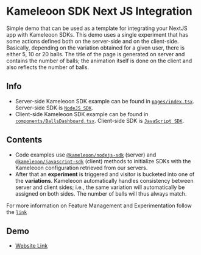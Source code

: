 # Kameleoon SDK Next JS Integration

Simple demo that can be used as a template for integrating your NextJS app with Kameleoon SDKs. This demo uses a single experiment that has some actions defined both on the server-side and on the client-side. Basically, depending on the variation obtained for a given user, there is either 5, 10 or 20 balls. The title of the page is generated on server and contains the number of balls; the animation itself is done on the client and also reflects the number of balls.

## Info

- Server-side Kameleoon SDK example can be found in [`pages/index.tsx`](https://github.com/Slava-Inyu/bouncing-ball-next/blob/master/pages/index.tsx). Server-side SDK is [`NodeJS SDK`](https://developers.kameleoon.com/feature-management-and-experimentation/web-sdks/nodejs-sdk).
- Client-side Kameleoon SDK example can be found in [`components/BallsDashboard.tsx`](https://github.com/Slava-Inyu/bouncing-ball-next/blob/master/components/BallsDashboard.tsx). Client-side SDK is [`JavaScript SDK`](https://developers.kameleoon.com/feature-management-and-experimentation/web-sdks/js-sdk).

## Contents

- Code examples use [`@kameleoon/nodejs-sdk`](https://developers.kameleoon.com/feature-management-and-experimentation/web-sdks/nodejs-sdk) (server) and [`@kameleoon/javascript-sdk`](https://developers.kameleoon.com/feature-management-and-experimentation/web-sdks/js-sdk) (client) methods to initialize SDKs with the Kameleoon configuration retrieved from our servers.
- After that an **experiment** is triggered and visitor is bucketed into one of the **variations**. Kameleoon automatically handles consistency between server and client sides; i.e., the same variation will automatically be assigned on both sides. The number of balls will thus always match.

For more information on Feature Management and Experimentation follow the [`link`](https://developers.kameleoon.com/feature-management-and-experimentation/overview)

## Demo
- [Website Link](https://master--thunderous-speculoos-e7fe29.netlify.app/)
